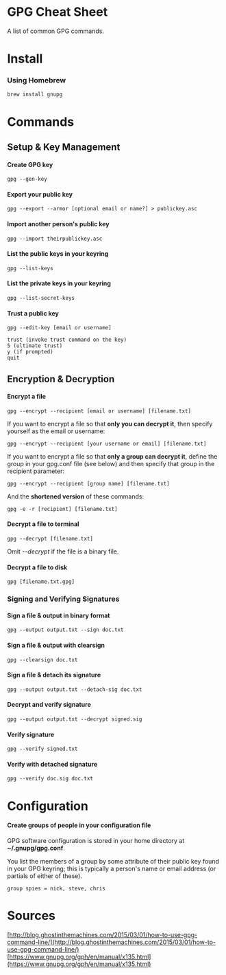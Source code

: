# GPG Cheat Sheet

A list of common GPG commands.

# Install

### Using Homebrew

```brew install gnupg```

# Commands

## Setup & Key Management

#### Create GPG key
```gpg --gen-key```

#### Export your public key
```gpg --export --armor [optional email or name?] > publickey.asc```

#### Import another person's public key
```gpg --import theirpublickey.asc```

#### List the public keys in your keyring
```gpg --list-keys```

#### List the private keys in your keyring
```gpg --list-secret-keys```

#### Trust a public key
``` 
gpg --edit-key [email or username]

trust (invoke trust command on the key)
5 (ultimate trust)
y (if prompted)
quit

```

## Encryption & Decryption

#### Encrypt a file
```gpg --encrypt --recipient [email or username] [filename.txt]```

If you want to encrypt a file so that **only you can decrypt it**, then specify yourself as the email or username:

```gpg --encrypt --recipient [your username or email] [filename.txt]```

If you want to encrypt a file so that **only a group can decrypt it**, define the group in your gpg.conf file (see below) and then specify that group in the recipient parameter:

```gpg --encrypt --recipient [group name] [filename.txt]```

And the **shortened version** of these commands:

```gpg -e -r [recipient] [filename.txt]```

#### Decrypt a file to terminal
```gpg --decrypt [filename.txt]```

Omit *--decrypt* if the file is a binary file.

#### Decrypt a file to disk
```gpg [filename.txt.gpg]```

### Signing and Verifying Signatures

#### Sign a file & output in binary format
```gpg --output output.txt --sign doc.txt```

#### Sign a file & output with clearsign
```gpg --clearsign doc.txt```

#### Sign a file & detach its signature
```gpg --output output.txt --detach-sig doc.txt```

#### Decrypt and verify signature
```gpg --output output.txt --decrypt signed.sig```

#### Verify signature
```gpg --verify signed.txt```

#### Verify with detached signature
```gpg --verify doc.sig doc.txt```

# Configuration

#### Create groups of people in your configuration file
GPG software configuration is stored in your home directory at **~/.gnupg/gpg.conf**.

You list the members of a group by some attribute of their public key found in your GPG keyring; this is typically a person's name or email address (or partials of either of these).

```group spies = nick, steve, chris```

# Sources

[http://blog.ghostinthemachines.com/2015/03/01/how-to-use-gpg-command-line/](http://blog.ghostinthemachines.com/2015/03/01/how-to-use-gpg-command-line/)
[https://www.gnupg.org/gph/en/manual/x135.html](https://www.gnupg.org/gph/en/manual/x135.html)
